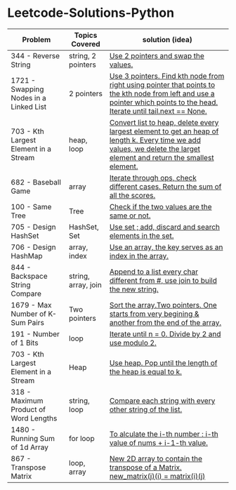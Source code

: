 # Leetcode-Solutions-Python


| Problem  | Topics Covered | solution (idea) |
| ------------- | ------------- | ------------- | 
| 344 - Reverse String | string, 2 pointers | [Use 2 pointers and swap the values.](https://github.com/LucasColas/Leetcode-Solutions-Python/blob/main/344%20-%20Reverse%20String.py) |
| 1721 - Swapping Nodes in a Linked List | 2 pointers | [Use 3 pointers. Find kth node from right using pointer that points to the kth node from left and use a pointer which points to the head. Iterate until tail.next == None.](https://github.com/LucasColas/Leetcode-Solutions-Python/blob/main/1721%20-%20Swapping%20Nodes%20in%20a%20Linked%20List.py) |
| 703 - Kth Largest Element in a Stream | heap, loop | [Convert list to heap, delete every largest element to get an heap of length k. Every time we add values, we delete the larget element and return the smallest element.](https://github.com/LucasColas/Leetcode-Solutions-Python/blob/main/703%20-%20Kth%20Largest%20Element%20in%20a%20Stream.py) |
| 682 - Baseball Game | array | [Iterate through ops, check different cases. Return the sum of all the scores.](https://github.com/LucasColas/Leetcode-Solutions-Python/blob/main/682%20-%20Baseball%20Game.py) | 
| 100 - Same Tree | Tree | [Check if the two values are the same or not.](https://github.com/LucasColas/Leetcode-Solutions-Python/blob/main/100%20-%20Same%20Tree.py) |
| 705 - Design HashSet | HashSet, Set | [Use set ; add, discard and search elements in the set.](https://github.com/LucasColas/Leetcode-Solutions-Python/blob/main/705%20-%20Design%20HashSet.py) |
| 706 - Design HashMap | array, index | [Use an array, the key serves as an index in the array.](https://github.com/LucasColas/Leetcode-Solutions-Python/blob/main/706%20-%20Design%20HashMap.py) | 
| 844 - Backspace String Compare | string, array, join | [Append to a list every char different from #, use join to build the new string.](https://github.com/LucasColas/Leetcode-Solutions-Python/blob/main/844%20-%20Backspace%20string%20compare.py) |
| 1679 - Max Number of K-Sum Pairs | Two pointers | [Sort the array.Two pointers. One starts from very begining & another from the end of the array.](https://github.com/LucasColas/Leetcode-Solutions-Python/blob/main/1679%20-%20Max%20Number%20of%20K-Sum%20Pairs.py) |
| 191 - Number of 1 Bits | loop | [Iterate until n = 0. Divide by 2 and use modulo 2.](https://github.com/LucasColas/Leetcode-Solutions-Python/blob/main/191%20-%20Number%20of%201%20Bits.py) |
| 703 - Kth Largest Element in a Stream | Heap | [Use heap. Pop until the length of the heap is equal to k.](https://github.com/LucasColas/Leetcode-Solutions-Python/blob/main/703%20-%20Kth%20Largest%20Element%20in%20a%20Stream.py) |
| 318 - Maximum Product of Word Lengths | string, loop | [Compare each string with every other string of the list.](https://github.com/LucasColas/Leetcode-Solutions-Python/blob/main/318%20-%20Maximum%20Product%20of%20Word%20Lengths.py) |
| 1480 - Running Sum of 1d Array | for loop | [To alculate the i-th number : i-th value of nums + i-1-th value.](https://github.com/LucasColas/Leetcode-Solutions-Python/blob/main/1480%20-%20Running%20Sum%20of%201d%20Array.py) |
| 867 - Transpose Matrix | loop, array | [New 2D array to contain the transpose of a Matrix. new_matrix(j)(i) = matrix(i)(j)](https://leetcode.com/problems/transpose-matrix/) |
